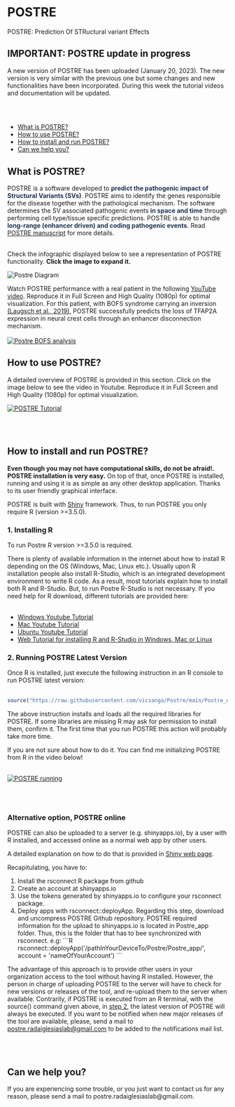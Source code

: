 # POSTRE
POSTRE: Prediction Of STRuctural variant Effects
<h2>IMPORTANT: POSTRE update in progress</h2>
A new version of POSTRE has been uploaded (January 20, 2023). The new version is very similar with the previous one but some changes and new functionalities have been incorporated. During this week the tutorial videos and documentation will be updated.
<h2> </h2>
<br>

<ul>
      <li><a href="#ExplanationPOSTRE">What is POSTRE?</a></li>
      <li><a href="#UsingPOSTRE">How to use POSTRE?</a></li>
      <li><a href="#Installation">How to install and run POSTRE?</a></li>
      <li><a href="#Help">Can we help you?</a></li>
</ul>
<h2 id="ExplanationPOSTRE"> <b>What is POSTRE?</b> </h2>

 <div>
POSTRE is a software developed to <b style='color:#1D3354;'>predict the pathogenic impact of Structural Variants (SVs)</b>. POSTRE aims to identify the genes responsible for the disease together with the pathological mechanism. The software determines the SV associated pathogenic events <b style='color:#1D3354;'>in space and time</b> through performing cell type/tissue specific predictions. POSTRE is able to handle <b style='color:#1D3354;'>long-range (enhancer driven) and coding pathogenic events</b>. Read <a href="https://www.biorxiv.org/content/10.1101/2022.06.20.496902v1" target="_blank">POSTRE manuscript</a> for more details.
 <br> <br>
</div>

Check the infographic displayed below to see a representation of POSTRE functionality. <b>Click the image to expand it.</b>

![Postre Diagram](https://github.com/vicsanga/Postre/blob/main/Postre_app/www/infografia.png?raw=true)

Watch POSTRE performance with a real patient in the following <a href="https://youtu.be/g1vinL4Xra4" target="_blank">YouTube video</a>. Reproduce it in Full Screen and High Quality (1080p) for optimal visualization. For this patient, with BOFS syndrome carrying an inversion <a href="https://pubmed.ncbi.nlm.nih.gov/30982769/" target="_blank">(Laugsch et al., 2019)</a>, POSTRE successfully predicts the loss of TFAP2A expression in neural crest cells through an enhancer disconnection mechanism.
<br><br>
[![Postre BOFS analysis](https://github.com/vicsanga/Postre/blob/main/Postre_app/www/BofsHeatmap.png?raw=true)](https://youtu.be/g1vinL4Xra4 "Postre BOFS analysis")


<h2 id="UsingPOSTRE">How to use POSTRE?</h2>

A detailed overview of POSTRE is provided in this section. Click on the image below to see the video in Youtube. Reproduce it in Full Screen and High Quality (1080p) for optimal visualization. 

[![POSTRE Tutorial](https://github.com/vicsanga/Postre/blob/main/Postre_app/www/ImagenParaGithub_Tutorial.png?raw=true)]( https://youtu.be/Pc7MsKvqyQs "POSTRE Tutorial")

<br><br>
<h2 id="Installation">How to install and run POSTRE?</h2>

<b>Even though you may not have computational skills, do not be afraid!. POSTRE installation is very easy.</b> On top of that, once POSTRE is installed, running and using it is as simple as any other desktop application. Thanks to its user friendly graphical interface.

POSTRE is built with <a href="https://shiny.rstudio.com/" target="_blank">Shiny</a> framework.
Thus, to run POSTRE you only require R (version >=3.5.0).

<h3>1. Installing R </h3>

To run Postre R version >=3.5.0 is required.

There is plenty of available information in the internet about how to install R depending on the OS (Windows, Mac, Linux etc.). Usually upon R installation people also install R-Studio, which is an integrated development environment to write R code. As a result, most tutorials explain how to install both R and R-Studio. But, to run Postre R-Studio is not necessary.  If you need help for R download, different tutorials are provided here: 
<br><br>
<ul>
<li><a href="https://www.youtube.com/watch?v=NZxSA80lF1I" target="_blank">Windows Youtube Tutorial </a></li>
<li><a href="https://www.youtube.com/watch?v=LanBozXJjOk" target="_blank">Mac Youtube Tutorial </a></li>
<li><a href="https://www.youtube.com/watch?v=iN0UZ43G6GE"target="_blank">Ubuntu Youtube Tutorial </a></li>
<li><a href="https://www.earthdatascience.org/courses/earth-analytics/document-your-science/setup-r-rstudio/">Web Tutorial for installing R and R-Studio in Windows, Mac or Linux <a/></li>
</ul>

<h3 id="POSTRElatestVersion">2. Running POSTRE Latest Version</h3>     
Once R  is installed, just execute the following instruction in an R console to run POSTRE latest version:
<br><br>

```R
source("https://raw.githubusercontent.com/vicsanga/Postre/main/Postre_wrapper.R")
```

The above instruction installs and loads all the required libraries for POSTRE. If some libraries are missing R may ask for permission to install them, confirm it. The first time that you run POSTRE this action will probably take more time.

If you are not sure about how to do it. You can find me initializing POSTRE from R in the video below!
<br><br>

[![POSTRE running](https://github.com/vicsanga/Postre/blob/main/Postre_app/www/ImageGithub_HowToRunPostre.png?raw=true)](https://youtu.be/Aba3fbivwtM "POSTRE Running")
      
<br><br>
      
<h3>Alternative option, POSTRE online </h3>     
POSTRE can also be uploaded to a server (e.g. shinyapps.io), by a user with R installed, and accessed online as a normal web app by other users. 

A detailed explanation on how to do that is provided in <a href="https://shiny.rstudio.com/articles/shinyapps.html" target="_blank">Shiny web page</a>.

Recapitulating, you have to:
<ol>
<li>Install the rsconnect R package from github</li>
<li>Create an account at shinyapps.io</li>
<li>Use the tokens generated by shinyapps.io to configure your rsconnect package.</li>
<li>Deploy apps with rsconnect::deployApp. Regarding this step, download and uncompress POSTRE Github repository.
POSTRE required information for the upload to shinyapps.io is located in Postre_app folder. Thus, this is the folder that has to bee synchronized with rsconnect. e.g:
```R
rsconnect::deployApp('/pathInYourDeviceTo/Postre/Postre_app/', account = 'nameOfYourAccount')
```
</li>
</ol>    


The advantage of this approach is to provide other users in your organization access to the tool without having R installed. However, the person in charge of uploading POSTRE to the server will have to check for new versions or releases of the tool, and re-upload them to the server when available. Contrarily, if POSTRE is executed from an R terminal, with the source() command given above, in <a href="#POSTRElatestVersion">step 2</a>, the latest version of POSTRE will always be executed. If you want to be notified when new major releases of the tool are available, please, send a mail to postre.radaiglesiaslab@gmail.com to be added to the notifications mail list. 

<br><br>

<h2 id="Help">Can we help you?</h2>
If you are experiencing some trouble, or you just want to contact us for any reason, please send a mail to postre.radaiglesiaslab@gmail.com. 

<br><br>
